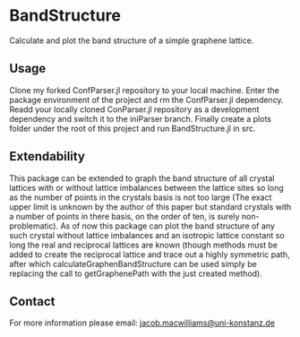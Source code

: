 # BandStructure
Calculate and plot the band structure of a simple graphene lattice.

## Usage
Clone my forked ConfParser.jl repository to your local machine. Enter the package environment
of the project and rm the ConfParser.jl dependency. Readd your locally cloned ConParser.jl
repository as a development dependency and switch it to the iniParser branch. Finally create a plots folder under the root of this project and run BandStructure.jl in src.

## Extendability
This package can be extended to graph the band structure of all crystal lattices with or without lattice imbalances between the lattice sites so long as the number of points in the crystals basis is not too large (The exact upper limit is unknown by the author of this paper but standard crystals with a number of points in there basis, on the order of ten, is surely non-problematic). As of now this package can plot the band structure of any such crystal without lattice imbalances and an isotropic lattice constant so long the real and reciprocal lattices are known (though methods must be added to create the reciprocal lattice and trace out a highly symmetric path, after which calculateGraphenBandStructure can be used simply be replacing the call to getGraphenePath with the just created method).

## Contact
For more information please email: jacob.macwilliams@uni-konstanz.de
